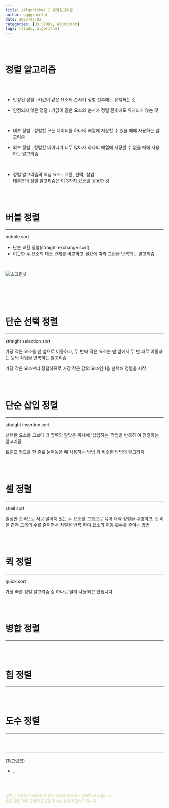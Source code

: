 ```yaml
---
title: /Algorithm/ 💬 정렬알고리즘
author: ggggraceful
date: 2023-02-03
categories: [03.STUDY, Algorithm]
tags: [study, algorithm]
---
```


<br/>
<br/>

# 정렬 알고리즘 

---

<br/>

- 안정된 정렬
  : 키값이 같은 요소의 순서가 정렬 전후에도 유지되는 것

- 안정되지 않은 정렬
  : 키값이 같은 요소의 순서가 정렬 전후에도 유지되지 않는 것

<br/>

- 내부 정렬
  :  정렬할 모든 데이터를 하나의 배열에 저장할 수 있을 때에 사용하는 알고리즘

- 외부 정렬
  : 정렬할 데이터가 너무 많아서 하나의 배열에 저장할 수 없을 때에 사용하는 알고리즘

<br/>

- 정렬 알고리즘의 핵심 요소
  : 교환, 선택, 삽입  
  대부분의 정렬 알고리즘은 이 3가지 요소를 응용한 것

<br/>
<br/>

# 버블 정렬

---

bubble sort

- 단순 교환 정렬(straight exchange sort)
- 이웃한 두 요소의 대소 관계를 비교하고 필요에 따라 교환을 반복하는 알고리즘

<br/>

![스크린샷](https://user-images.githubusercontent.com/109974940/215127485-a871c31e-f56f-4e2e-89de-fba1ab1fafff.png)

<br/>


<br/>

<br/>
<br/>

# 단순 선택 정렬

---

straight selection sort

가장 작은 요소를 맨 앞으로 이동하고, 두 번째 작은 요소는 맨 앞에서 두 번
째로 이동하는 등의 작업을 반복하는 알고리즘

가장 작은 요소부터 정렬하므로 가장 작은 값의 요소인 1을 선택해 정렬을 시작

<br/>
<br/>

# 단순 삽입 정렬

---

straight insertion sort

선택한 요소를 그보다 더 앞쪽의 알맞은 위치에 ‘삽입하는’ 작업을 반복하
여 정렬하는 알고리즘

트럼프 카드를 한 줄로 늘어놓을 때 사용하는 방법
과 비슷한 방법의 알고리즘

<br/>
<br/>


# 셀 정렬

---

shell sort

일정한 간격으로 서로 떨어져 있는 두
요소를 그룹으로 묶어 대략 정렬을 수행하고, 간격을 좁혀 그룹의 수를 줄이면서 정렬을 반복
하여 요소의 이동 횟수를 줄이는 방법

<br/>
<br/>

# 퀵 정렬

---

quick sort

가장 빠른 정렬 알고리즘 중 하나로 널리 사용되고 있습니다.

<br/>
<br/>

# 병합 정렬

---

<br/>
<br/>

# 힙 정렬

---

<br/>
<br/>

# 도수 정렬

---

<br/>
<br/>

---

(참고링크)

- [..](..)

<br/>
<br/>

<span style="font-size: 12px; color:  #cbce91"> 공부한 내용을 여러글과 책 읽은 내용을 바탕으로 정리하고 있습니다.</span>  
<span style="font-size: 12px; color:  #cbce91"> 좋은 글로 저의 공부에 도움을 주시는 분들께 감사드립니다. </span>

<!--

❤️면접예상질문 ❤️

-->
